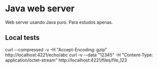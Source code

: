 # Java web server

Web server usando Java puro. Para estudos apenas.

## Local tests

curl --compressed -v -H "Accept-Encoding: gzip" http://localhost:4221/echo/abc
curl -v --data "12345" -H "Content-Type: application/octet-stream" http://localhost:4221/files/file_123
